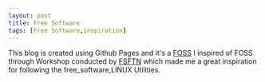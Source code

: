 ```yaml
---
layout: post
title: Free Software
tags: [Free Software,inspiration]
---
```


This blog is created using Github Pages and it's a 
[FOSS](https://en.wikipedia.org/wiki/Free_and_open-source_software)
I inspired of FOSS through Workshop conducted by 
[FSFTN](https://en.wikipedia.org/wiki/Free_Software_Foundation_Tamil_Nadu)
which made me a great inspiration for following the free_software,LINUX Utilities.
